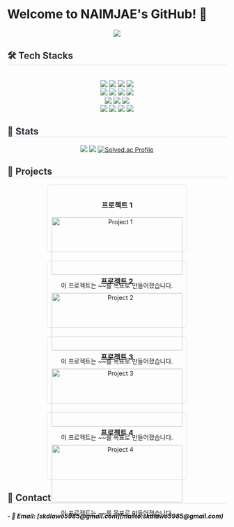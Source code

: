 # Welcome to NAIMJAE's GitHub! 👋
<div align= "center">
  <img src="https://capsule-render.vercel.app/api?type=waving&height=300&color=gradient&text=Welcome👋" />
</div>
<div style="text-align: left;">
  <h2 style="border-bottom: 1px solid #d8dee4; color: #282d33;"> 🛠️ Tech Stacks </h2>
  <br> 
  <div  align= "center"> 
    <img src="https://img.shields.io/badge/CSS3-1572B6?style=flat&logo=CSS3&logoColor=white">
    <img src="https://img.shields.io/badge/HTML5-E34F26?style=flat&logo=HTML5&logoColor=white">
    <img src="https://img.shields.io/badge/Javascript-F7DF1E?style=flat&logo=Javascript&logoColor=white">
    <img src="https://img.shields.io/badge/React-61DAFB?style=flat&logo=React&logoColor=white">
    <br/>
    <img src="https://img.shields.io/badge/Java-007396?style=flat&logo=Java&logoColor=white">
    <img src="https://img.shields.io/badge/JSP-007396?style=flat&logo=JSP&logoColor=white">
    <img src="https://img.shields.io/badge/Spring-6DB33F?style=flat&logo=Spring&logoColor=white">
    <img src="https://img.shields.io/badge/Spring Boot-6DB33F?style=flat&logo=Spring Boot&logoColor=white">
    <br/>
    <img src="https://img.shields.io/badge/MySQL-4479A1?style=flat&logo=MySQL&logoColor=white">
    <img src="https://img.shields.io/badge/Oracle-F80000?style=flat&logo=Oracle&logoColor=white">
    <img src="https://img.shields.io/badge/PostgreSQL-336791?style=flat&logo=PostgreSQL&logoColor=white">
    <br/>
    <img src="https://img.shields.io/badge/Amazon AWS-232F3E?style=flat&logo=Amazon AWS&logoColor=white">
    <img src="https://img.shields.io/badge/Linux-FCC624?style=flat&logo=Linux&logoColor=white">
    <img src="https://img.shields.io/badge/Git-F05032?style=flat&logo=Git&logoColor=white">
    <img src="https://img.shields.io/badge/Github-181717?style=flat&logo=Github&logoColor=white">
  </div>
</div>
<div style="text-align: left;"> 
  <h2 style="border-bottom: 1px solid #d8dee4; color: #282d33;"> 🏅 Stats </h2>
  <div align= "center">
    <img src="https://github-readme-stats.vercel.app/api?username=NAIMJAE&bg_color=180,ffffff,00000000&title_color=000000&text_color=000000"/>
    <img src="https://github-readme-stats.vercel.app/api/top-langs/?username=NAIMJAE&layout=compact&bg_color=180,ffffff,00000000&title_color=000000&text_color=000000"/>
    <a href="https://solved.ac/qkrdlawo5985/">
      <img src="http://mazassumnida.wtf/api/v2/generate_badge?boj=qkrdlawo5985" alt="Solved.ac Profile">
    </a>
  </div> 
</div>
<div style="text-align: left;"> 
  <h2 style="border-bottom: 1px solid #d8dee4; color: #282d33;"> 📂 Projects </h2>
  <div align="center" style="display: flex; flex-wrap: wrap; gap: 20px; justify-content: center;">
    <div style="width: 300px; border: 1px solid #d8dee4; border-radius: 8px; padding: 10px; text-align: center;">
      <h3>프로젝트 1</h3>
      <img src="./image.png" alt="Project 1" width="100%">
      <p>이 프로젝트는 ~~를 목표로 만들어졌습니다.</p>
    </div>
    <div style="width: 300px; border: 1px solid #d8dee4; border-radius: 8px; padding: 10px; text-align: center;">
      <h3>프로젝트 2</h3>
      <img src="./image.png" alt="Project 2" width="100%">
      <p>이 프로젝트는 ~~를 목표로 만들어졌습니다.</p>
    </div>
    <div style="width: 300px; border: 1px solid #d8dee4; border-radius: 8px; padding: 10px; text-align: center;">
      <h3>프로젝트 3</h3>
      <img src="./image.png" alt="Project 3" width="100%">
      <p>이 프로젝트는 ~~를 목표로 만들어졌습니다.</p>
    </div>
    <div style="width: 300px; border: 1px solid #d8dee4; border-radius: 8px; padding: 10px; text-align: center;">
      <h3>프로젝트 4</h3>
      <img src="./image.png" alt="Project 4" width="100%">
      <p>이 프로젝트는 ~~를 목표로 만들어졌습니다.</p>
    </div>
  </div>
</div>
<div style="text-align: left;"> 
  <h2 style="border-bottom: 1px solid #d8dee4; color: #282d33;"> 🏅 Contact </h2>
  <div align= "left">
    <h5>- 📧 Email: [skdlawo5985@gmail.com](mailto:skdlawo5985@gmail.com)</h3>
  </div> 
</div>
    
